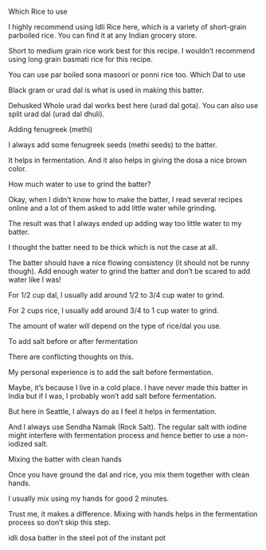 Which Rice to use 

I highly recommend using Idli Rice here, which is a variety of short-grain parboiled rice. You can find it at any Indian grocery store.

Short to medium grain rice work best for this recipe. I wouldn’t recommend using long grain basmati rice for this recipe.

You can use par boiled sona masoori or ponni rice too.
Which Dal to use

Black gram or urad dal is what is used in making this batter.

Dehusked Whole urad dal works best here (urad dal gota). You can also use split urad dal (urad dal dhuli).

Adding fenugreek (methi)

I always add some fenugreek seeds (methi seeds) to the batter.

It helps in fermentation. And it also helps in giving the dosa a nice brown color.

How much water to use to grind the batter?

Okay, when I didn’t know how to make the batter, I read several recipes online and a lot of them asked to add little water while grinding.

The result was that I always ended up adding way too little water to my batter.

I thought the batter need to be thick which is not the case at all.

The batter should have a nice flowing consistency (it should not be runny though). Add enough water to grind the batter and don’t be scared to add water like I was!

For 1/2 cup dal, I usually add around 1/2 to 3/4 cup water to grind.

For 2 cups rice, I usually add around 3/4 to 1 cup water to grind.

The amount of water will depend on the type of rice/dal you use.

To add salt before or after fermentation

There are conflicting thoughts on this.

My personal experience is to add the salt before fermentation.

Maybe, it’s because I live in a cold place. I have never made this batter in India but if I was, I probably won’t add salt before fermentation.

But here in Seattle, I always do as I feel it helps in fermentation.

And I always use Sendha Namak (Rock Salt). The regular salt with iodine might interfere with fermentation process and hence better to use a non-iodized salt.

Mixing the batter with clean hands

Once you have ground the dal and rice, you mix them together with clean hands.

I usually mix using my hands for good 2 minutes.

Trust me, it makes a difference. Mixing with hands helps in the fermentation process so don’t skip this step.

idli dosa batter in the steel pot of the instant pot